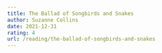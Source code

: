 ```yaml
---
title: The Ballad of Songbirds and Snakes
author: Suzanne Collins
date: 2021-12-31
rating: 4
url: /reading/the-ballad-of-songbirds-and-snakes
---
```

